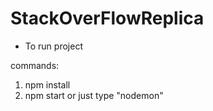 # StackOverFlowReplica

- To run project

commands:

1. npm install
2. npm start or just type "nodemon"
